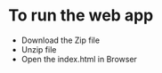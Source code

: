 <h1>To run the web app</h1>
<ul>
  <li>Download the Zip file</li>
  <li>Unzip file</li>
  <li>Open the index.html in Browser</li>
</ul>
